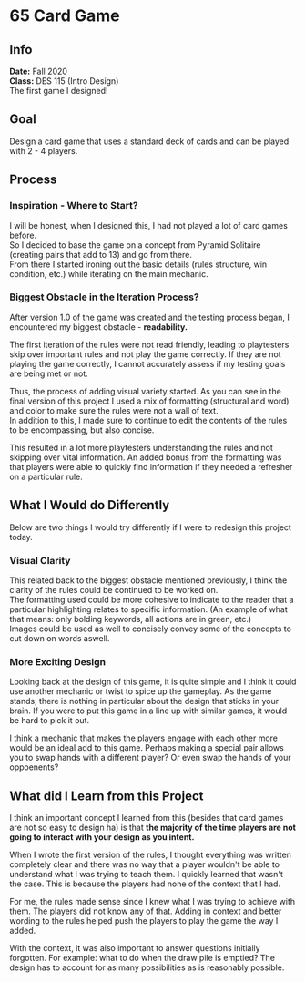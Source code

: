 # 65 Card Game
## Info 
**Date:** Fall 2020  
**Class:** DES 115 (Intro Design)  
The first game I designed!

## Goal
Design a card game that uses a standard deck of cards and can be played with 2 - 4 players.

## Process

### Inspiration - Where to Start?
I will be honest, when I designed this, I had not played a lot of card games before.   
So I decided to base the game on a concept from Pyramid Solitaire (creating pairs that add to 13) and go from there.  
From there I started ironing out the basic details (rules structure, win condition, etc.) while iterating on the main mechanic.  

### Biggest Obstacle in the Iteration Process?
After version 1.0 of the game was created and the testing process began, I encountered my biggest obstacle - **readability.**  

The first iteration of the rules were not read friendly, leading to playtesters skip over important rules and not play the game correctly. If they are not playing the game correctly, I cannot accurately assess if my testing goals are being met or not.  

Thus, the process of adding visual variety started. As you can see in the final version of this project I used a mix of formatting (structural and word) and color to make sure the rules were not a wall of text.  
In addition to this, I made sure to continue to edit the contents of the rules to be encompassing, but also concise. 

This resulted in a lot more playtesters understanding the rules and not skipping over vital information. An added bonus from the formatting was that players were able to quickly find information if they needed a refresher on a particular rule.
## What I Would do Differently
Below are two things I would try differently if I were to redesign this project today.

### Visual Clarity
This related back to the biggest obstacle mentioned previously, I think the clarity of the rules could be continued to be worked on.  
The formatting used could be more cohesive to indicate to the reader that a particular highlighting relates to specific information. (An example of what that means: only bolding keywords, all actions are in green, etc.)  
Images could be used as well to concisely convey some of the concepts to cut down on words aswell. 
### More Exciting Design
Looking back at the design of this game, it is quite simple and I think it could use another mechanic or twist to spice up the gameplay. As the game stands, there is nothing in particular about the design that sticks in your brain. If you were to put this game in a line up with similar games, it would be hard to pick it out.  

I think a mechanic that makes the players engage with each other more would be an ideal add to this game. Perhaps making a special pair allows you to swap hands with a different player? Or even swap the hands of your oppoenents?  


## What did I Learn from this Project
I think an important concept I learned from this (besides that card games are not so easy to design ha) is that **the majority of the time players are not going to interact with your design as you intent.**  

When I wrote the first version of the rules, I thought everything was written completely clear and there was no way that a player wouldn't be able to understand what I was trying to teach them. I quickly learned that wasn't the case. This is because the players had none of the context that I had.  

For me, the rules made sense since I knew what I was trying to achieve with them. The players did not know any of that. Adding in context and better wording to the rules helped push the players to play the game the way I added.  

With the context, it was also important to answer questions initially forgotten. For example: what to do when the draw pile is emptied? The design has to account for as many possibilities as is reasonably possible.